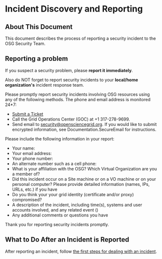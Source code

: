**Incident Discovery and Reporting**
====================================

About This Document
-------------------

This document describes the process of reporting a security incident to the OSG Security Team.

Reporting a problem
-------------------

If you suspect a security problem, please **report it immediately**.

Also do NOT forget to report security incidents to your **local/home organization's** incident response team.

Please promptly report security incidents involving OSG resources using any of the following methods. The phone and email address is monitored 24\*7:

-   [Submit a Ticket](https://ticket.grid.iu.edu/goc/security)
-   Call the Grid Operations Center (GOC) at +1 317-278-9699.
-   Send email to <security@opensciencegrid.org>. If you would like to submit encrypted information, see Documentation.SecureEmail for instructions.

Please include the following information in your report:

-   Your name:
-   Your email address:
-   Your phone number:
-   An alternate number such as a cell phone:
-   What is your affiliation with the OSG? Which Virtual Organization are you a member of?
-   Did this incident occur on a Site machine or on a VO machine or on your personal computer? Please provide detailed information (names, IPs, URLs, etc.) if you have
-   Do you think your your grid identity (certificate and/or proxy) compromised?
-   A description of the incident, including time(s), systems and user accounts involved, and any related event ()
-   Any additional comments or questions you have

Thank you for reporting security incidents promptly.

What to Do After an Incident is Reported
----------------------------------------

After reporting an incident, follow [the first steps for dealing with an incident](https://twiki.grid.iu.edu/bin/view/Documentation/IncidentFirstSteps).

